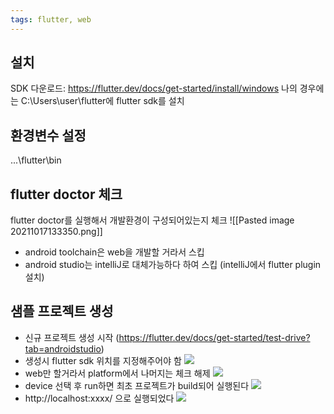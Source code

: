 ```yaml
---
tags: flutter, web
---
```

## 설치
SDK 다운로드: https://flutter.dev/docs/get-started/install/windows 
나의 경우에는 C:\Users\user\flutter에 flutter sdk를 설치
## 환경변수 설정 	
...\flutter\bin 
## flutter doctor 체크
flutter doctor를 실행해서 개발환경이 구성되어있는지 체크
![[Pasted image 20211017133350.png]]
- android toolchain은 web을 개발할 거라서 스킵
- android studio는 intelliJ로 대체가능하다 하여 스킵 (intelliJ에서 flutter plugin설치)

## 샘플 프로젝트 생성
- 신규 프로젝트 생성 시작 (https://flutter.dev/docs/get-started/test-drive?tab=androidstudio)
- 생성시 flutter sdk 위치를 지정해주어야 함
	![](Pasted%20image%2020211017134445.png)
- web만 할거라서 platform에서 나머지는 체크 해제
	![](Pasted%20image%2020211017134742.png)
- device 선택 후 run하면 최초 프로젝트가 build되어 실행된다
	![](Pasted%20image%2020211017135409.png)
- http://localhost:xxxx/ 으로 실행되었다
	![](Pasted%20image%2020211017140232.png)